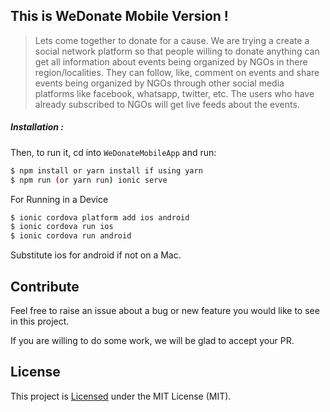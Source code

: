 ## This is WeDonate Mobile Version !

> Lets come together to donate for a cause.
 We are trying a create a social network platform so that people willing to donate anything can get all information about events being organized by NGOs in there region/localities. They can follow, like, comment on events and share events being organized by NGOs through other social media platforms like facebook, whatsapp, twitter, etc. The users who have already subscribed to NGOs will get live feeds about the events. 

##### Installation :

Then, to run it, cd into `WeDonateMobileApp` and run:

``` bash
$ npm install or yarn install if using yarn
$ npm run (or yarn run) ionic serve
```

For Running in a Device

```bash
$ ionic cordova platform add ios android
$ ionic cordova run ios
$ ionic cordova run android
```



Substitute ios for android if not on a Mac.


## Contribute

Feel free to raise an issue about a bug or new feature you would like to see in this project.
 
If you are willing to do some work, we will be glad to accept your PR.

## License

This project is [Licensed](LICENSE) under the MIT License (MIT).
